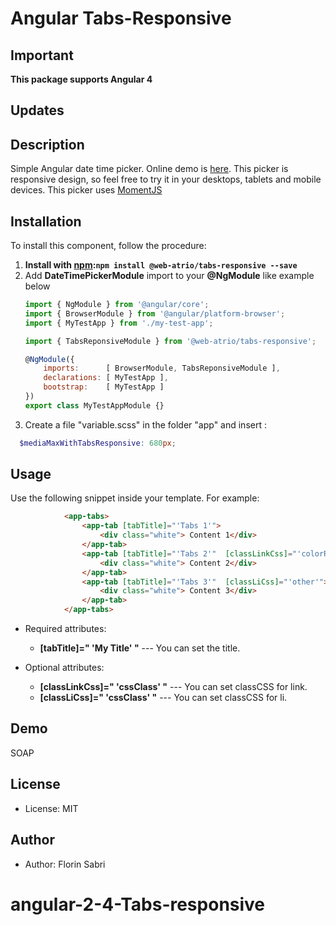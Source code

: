 
# Angular Tabs-Responsive

## Important

**This package supports Angular 4**


## Updates



## Description
Simple Angular date time picker. Online demo is [here](https://danielykpan.github.io/date-time-picker/). 
This picker is responsive design, so feel free to try it in your desktops, tablets and mobile devices. 
This picker uses [MomentJS](http://momentjs.com/)

## Installation

To install this component, follow the procedure:

1. __Install with [npm](https://www.npmjs.com):`npm install @web-atrio/tabs-responsive --save`__
2. Add __DateTimePickerModule__ import to your __@NgModule__ like example below
    ```js
    import { NgModule } from '@angular/core';
    import { BrowserModule } from '@angular/platform-browser';
    import { MyTestApp } from './my-test-app';

    import { TabsReponsiveModule } from '@web-atrio/tabs-responsive';

    @NgModule({
        imports:      [ BrowserModule, TabsReponsiveModule ],
        declarations: [ MyTestApp ],
        bootstrap:    [ MyTestApp ]
    })
    export class MyTestAppModule {}
    ```
3. Create a file "variable.scss" in the folder "app" and insert :
```scss
  $mediaMaxWithTabsResponsive: 680px;
```
## Usage

Use the following snippet inside your template. For example:

```html
            <app-tabs>
                <app-tab [tabTitle]="'Tabs 1'">
                    <div class="white"> Content 1</div>
                </app-tab>
                <app-tab [tabTitle]="'Tabs 2'"  [classLinkCss]="'colorRed'">
                    <div class="white"> Content 2</div>
                </app-tab>
                <app-tab [tabTitle]="'Tabs 3'"  [classLiCss]="'other'">
                    <div class="white"> Content 3</div>
                </app-tab>
            </app-tabs>
```
 * Required attributes:
      * **[tabTitle]=" 'My Title' "** --- You can set the title.

 * Optional attributes:
      * **[classLinkCss]=" 'cssClass' "** --- You can set classCSS for link.
      * **[classLiCss]=" 'cssClass' "** --- You can set classCSS for li.
      

## Demo
SOAP

## License
* License: MIT

## Author
* Author: Florin Sabri
# angular-2-4-Tabs-responsive
